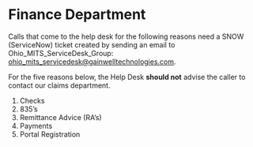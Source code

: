 # Finance Department

Calls that come to the help desk for the following reasons need a SNOW (ServiceNow) ticket created by sending an email to Ohio_MITS_ServiceDesk_Group: ohio_mits_servicedesk@gainwelltechnologies.com.   

For the five reasons below, the Help Desk **should not** advise the caller to contact our claims department. 

1. Checks 
2. 835’s 
3. Remittance Advice (RA’s) 
4. Payments 
5. Portal Registration 
